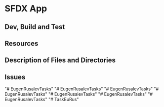 # SFDX  App

## Dev, Build and Test


## Resources


## Description of Files and Directories


## Issues


"# EugenRusalevTasks" 
"# EugenRusalevTasks" 
"# EugenRusalevTasks" 
"# EugenRusalevTasks" 
"# EugenRusalevTasks" 
"# EugenRusalevTasks" 
"# EugenRusalevTasks" 
"# TaskEuRus" 
